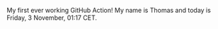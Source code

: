 My first ever working GitHub Action!
My name is Thomas and today is Friday, 3 November, 01:17 CET. 
